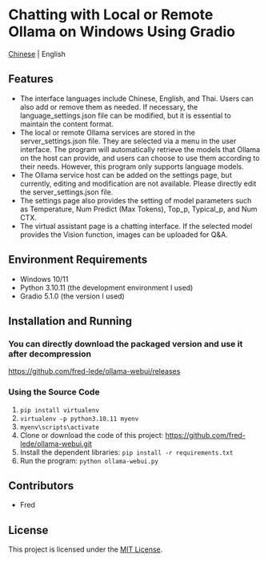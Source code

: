 
# Chatting with Local or Remote Ollama on Windows Using Gradio

[Chinese](./README.md) | English

## Features

- The interface languages include Chinese, English, and Thai. Users can also add or remove them as needed. If necessary, the language_settings.json file can be modified, but it is essential to maintain the content format.
- The local or remote Ollama services are stored in the server_settings.json file. They are selected via a menu in the user interface. The program will automatically retrieve the models that Ollama on the host can provide, and users can choose to use them according to their needs. However, this program only supports language models.
- The Ollama service host can be added on the settings page, but currently, editing and modification are not available. Please directly edit the server_settings.json file.
- The settings page also provides the setting of model parameters such as Temperature, Num Predict (Max Tokens), Top_p, Typical_p, and Num CTX.
- The virtual assistant page is a chatting interface. If the selected model provides the Vision function, images can be uploaded for Q&A.

## Environment Requirements
- Windows 10/11
- Python 3.10.11 (the development environment I used)
- Gradio 5.1.0 (the version I used)

## Installation and Running

### You can directly download the packaged version and use it after decompression
https://github.com/fred-lede/ollama-webui/releases

### Using the Source Code
1. `pip install virtualenv`
2. `virtualenv -p python3.10.11 myenv`
3. `myenv\scripts\activate`
4. Clone or download the code of this project: https://github.com/fred-lede/ollama-webui.git
5. Install the dependent libraries: `pip install -r requirements.txt`
6. Run the program: `python ollama-webui.py`

## Contributors

- Fred

## License

This project is licensed under the [MIT License](LICENSE).
